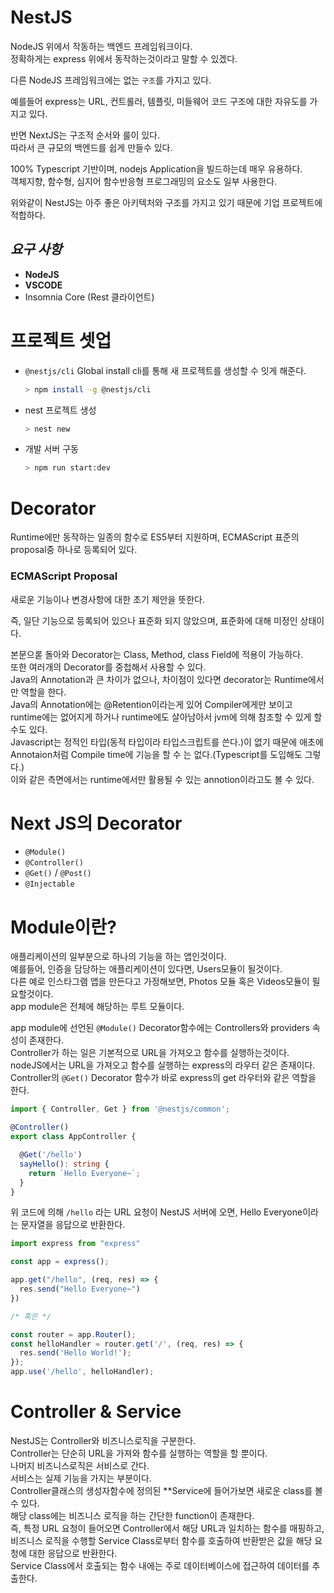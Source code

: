 # NestJS

NodeJS 위에서 작동하는 백엔드 프레임워크이다.   
정확하게는 express 위에서 동작하는것이라고 말할 수 있겠다.    


다른 NodeJS 프레임워크에는 없는 `구조`를 가지고 있다.

예를들어 express는 URL, 컨트롤러, 템플릿, 미들웨어 코드 구조에 대한 자유도를 가지고 있다.

반면 NextJS는 구조적 순서와 룰이 있다.    
따라서 큰 규모의 백엔드를 쉽게 만들수 있다.   

100% Typescript 기반이며, nodejs Application을 빌드하는데 매우 유용하다.    
객체지향, 함수형, 심지어 함수반응형 프로그래밍의 요소도 일부 사용한다.    

위와같이 NestJS는 아주 좋은 아키텍처와 구조를 가지고 있기 때문에 기업 프로젝트에 적합하다.    

## *요구 사항*
 - **NodeJS**
 - **VSCODE**
 - Insomnia Core (Rest 클라이언트)

# 프로젝트 셋업 
- `@nestjs/cli` Global install
  cli를 통해 새 프로젝트를 생성할 수 잇게 해준다.
  ```bash
  > npm install -g @nestjs/cli
  ```
- nest 프로젝트 생성
  ```bash
  > nest new
  ```
- 개발 서버 구동
  ```bash
  > npm run start:dev
  ```
# Decorator
Runtime에만 동작하는 일종의 함수로 ES5부터 지원하며, ECMAScript 표준의 proposal중 하나로 등록되어 있다.   
### ECMAScript Proposal
새로운 기능이나 변경사항에 대한 초기 제안을 뜻한다.   

즉, 일단 기능으로 등록되어 있으나 표준화 되지 않았으며, 표준화에 대해 미정인 상태이다.

본문으롣 돌아와 Decorator는 Class, Method, class Field에 적용이 가능하다.   
또한 여러개의 Decorator를 중첩해서 사용할 수 있다.  
Java의 Annotation과 큰 차이가 없으나, 차이점이 있다면 decorator는 Runtime에서만 역할을 한다.    
Java의 Annotation에는 @Retention이라는게 있어 Compiler에게만 보이고 runtime에는 없어지게 하거나 runtime에도 살아남아서 jvm에 의해 참조할 수 있게 할 수도 있다.    
Javascript는 정적인 타입(동적 타입이라 타입스크립트를 쓴다.)이 없기 때문에 애초에 Annotaion처럼 Compile time에 기능을 할 수 는 없다.(Typescript를 도입해도 그렇다.)   
이와 같은 측면에서는 runtime에서만 활용될 수 있는 annotion이라고도 볼 수 있다.

# Next JS의 Decorator
 - `@Module()`
 - `@Controller()`
 - `@Get()` / `@Post()`
 - `@Injectable`

# Module이란?
애플리케이션의 일부분으로 하나의 기능을 하는 앱인것이다.    
예를들어, 인증을 담당하는 애플리케이션이 있다면, Users모듈이 될것이다.   
다른 예로 인스타그램 앱을 만든다고 가정해보면, Photos 모듈 혹은 Videos모듈이 필요할것이다.    
app module은 전체에 해당하는 루트 모듈이다.   

app module에 선언된 `@Module()` Decorator함수에는 Controllers와 providers 속성이 존재한다.   
Controller가 하는 일은 기본적으로 URL을 가져오고 함수를 실행하는것이다.   
nodeJS에서는 URL을 가져오고 함수를 실행하는 express의 라우터 같은 존재이다.   
Controller의 `@Get()` Decorator 함수가 바로 express의 get 라우터와 같은 역할을 한다.    

```ts
import { Controller, Get } from '@nestjs/common';

@Controller()
export class AppController {

  @Get('/hello')
  sayHello(): string {
    return `Hello Everyone~`;
  }
}
```
위 코드에 의해 `/hello` 라는 URL 요청이 NestJS 서버에 오면, Hello Everyone이라는 문자열을 응답으로 반환한다.

```js
import express from "express"

const app = express();

app.get("/hello", (req, res) => {
  res.send("Hello Everyone~")
})

/* 혹은 */

const router = app.Router();
const helloHandler = router.get('/', (req, res) => {
  res.send('Hello World!');
});
app.use('/hello', helloHandler);

```

# Controller & Service
NestJS는 Controller와 비즈니스로직을 구분한다.    
Controller는 단순히 URL을 가져와 함수를 실행하는 역할을 할 뿐이다.    
나머지 비즈니스로직은 서비스로 간다.    
서비스는 실제 기능을 가지는 부분이다.   
Controller클래스의 생성자함수에 정의된 **Service에 들어가보면 새로운 class를 볼 수 있다.    
해당 class에는 비즈니스 로직을 하는 간단한 function이 존재한다.   
즉, 특정 URL 요청이 들어오면 Controller에서 해당 URL과 일치하는 함수를 매핑하고, 비즈니스 로직을 수행할 Service Class로부터 함수를 호출하여 반환받은 값을 해당 요청에 대한 응답으로 반환한다.   
Service Class에서 호출되는 함수 내에는 주로 데이터베이스에 접근하여 데이터를 추출한다.    